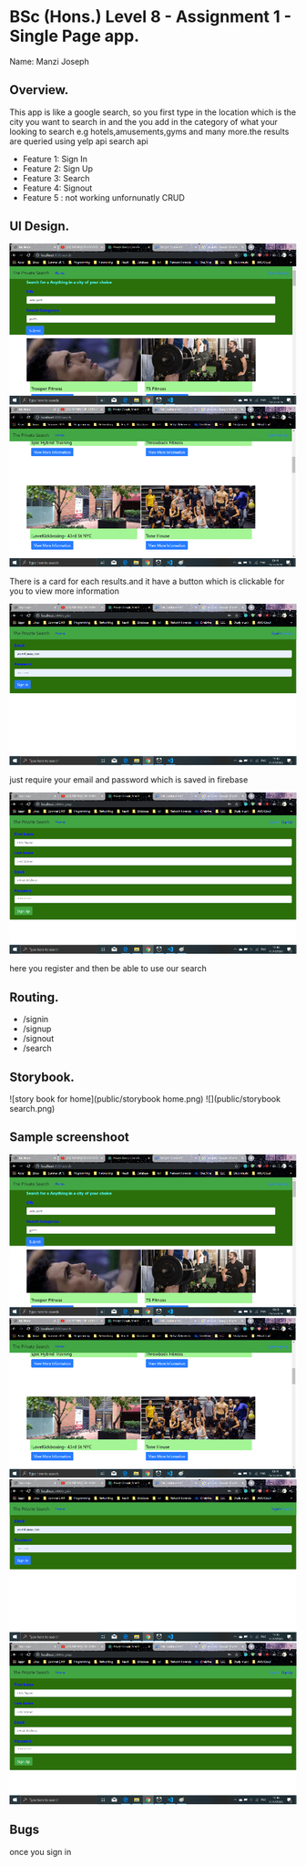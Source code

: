 # BSc (Hons.) Level 8 - Assignment 1 - Single Page app.

Name: Manzi Joseph

## Overview.

This app is like a google search, so you first type in the location which is the city you want to search in and the 
you add in the category of what your looking to search e.g hotels,amusements,gyms and many more.the results are queried using yelp api search api 

- Feature 1: Sign In
- Feature 2: Sign Up
- Feature 3: Search
- Feature 4: Signout
- Feature 5 : not working unfornunatly CRUD

## UI Design.
![search ](public/search.png)
![seachiing  results](public/search1.png)


There is a card for each results.and it have a button which is clickable for you to view more information

![sign in page](public/signin.png)

just require your email and password which is saved in firebase

![signup page](public/signup.png)

here you register and then be able to use our search

## Routing.

- /signin 
- /signup
- /signout
- /search

## Storybook.

![story book for home](public/storybook home.png)
![](public/storybook search.png)


## Sample screenshoot
![](public/search.png)
![](public/search1.png)
![](public/signin.png)
![](public/signup.png)


## Bugs
once you sign in 






